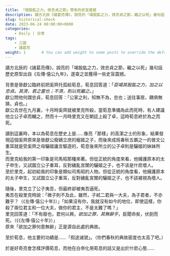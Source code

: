 ```yaml
---
title: 「竭股肱之力，效忠貞之節」帶來的史盲震撼
description: 讀方北辰《諸葛亮傳》，說亮的「竭股肱之力，效忠貞之節，繼之以死」幾句話歷史原型出自《左傳·僖公九年》，遂查之並獲得一些史盲震撼。
slug: historical-shock
date: 2023-06-24 00:00:00+0000
categories:
    - Daily | 日常
tags:
    - 三國
    - 諸葛亮
weight: 1       # You can add weight to some posts to override the default sorting (date descending)
---
```

讀方北辰的《諸葛亮傳》，說亮的「竭股肱之力，效忠貞之節，繼之以死」幾句話歷史原型出自《左傳·僖公九年》，遂查之並獲得一些史盲震撼。

背景是晉獻公臨終前把奚齊托孤給荀息，荀息回答道：「*臣竭其股肱之力，加之以忠貞。其濟，君之靈也；不濟，則以死繼之。*」  
獻公問他何謂忠貞，荀息回答：「公家之利，知無不為，忠也；送往事居，耦俱無猜，貞也。」  
獻公去世在九月裏，十月時奚齊就被里克所殺，當荀息準備為此而死時，有人建議他立公子卓而輔之，然而十一月時里克又在朝廷上殺了卓，這時荀息終於為之而死。

讀到這裏時，本以為荀息在歷史上是……像亮「那樣」的高潔之士的形象，結果發現這個奚齊原來是晉獻公廢嫡立庶的寵姬之子，而後來成爲春秋五霸之一的晉文公重耳就是受奚齊之母驪姬讒言驅逐的，荀息後來所立的公子卓則是驪姬的妹妹所生。  
而里克給我的第一印象是司馬昭那種來著。但從正統的角度來看，他擁護原本的太子申生，又試圖立公子重耳，反對穢亂宮闈的驪姬之子，也不该是什麽壞人。  
至於里克，起初給我的印象是類似司馬昭的人物。但從正統的角度看，他擁護原本的太子申生，又試圖立公子重耳，反對穢亂宮闈的驪姬之子，也不該被視為壞人。

隨後，里克立了公子夷吾，但最終卻被夷吾逼死。  
夷吾在殺里克時說：「微子則不及此，雖然，子弒二君與一大夫，為子君者，不亦難乎？（《左傳·僖公十年》）」「如果沒有你，我就沒有如今的地位，即使這樣，你殺了兩位君主和一位大夫，做你的君主，不是太難了嗎？」  
里克回答道：「不有廢也，君何以興，*欲加之罪，其無辭乎*，臣聞命矣，伏劍而死。（《《左傳·僖公十年》）」  
原來「欲加之罪何患無辭」正是源自此處的典故。

至於荀息，他主要的功績是……「假途滅虢」。（你們春秋的典故密度也太高了吧。）

於是好奇亮會怎樣評價荀息，而他在白帝化用荀息的話又是出於什麽心態……